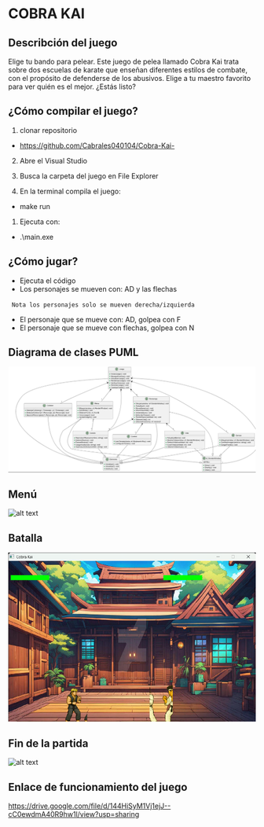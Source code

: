 # COBRA KAI

## Describción del juego
Elige tu bando para pelear. Este juego de pelea llamado Cobra Kai trata sobre dos escuelas de karate que enseñan diferentes estilos de combate, con el propósito de defenderse de los abusivos. Elige a tu maestro favorito para ver quién es el mejor. ¿Estás listo?

## ¿Cómo compilar el juego?

1. clonar  repositorio
* https://github.com/Cabrales040104/Cobra-Kai-
2. Abre el Visual Studio
   
3. Busca la carpeta del juego en File Explorer
   
4. En la terminal compila el juego:
* make run
1. Ejecuta con:
* .\main.exe

## ¿Cómo jugar?
* Ejecuta el código
* Los personajes se mueven con: AD y las flechas

` Nota los personajes solo se mueven derecha/izquierda`

* El personaje que se mueve con: AD, golpea con F
* El personaje que se mueve con flechas, golpea con N

## Diagrama de clases PUML
![alt text](documento/ImagenesReadme/PlantPUML.png)

## Menú
![alt text](<documento/ImagenesReadme/Referencia 1.png>)

## Batalla
![alt text](<documento/ImagenesReadme/Referencia 2.png>)

## Fin de la partida
![alt text](<documento/ImagenesReadme/Referencia 3.png>)

## Enlace de funcionamiento del juego
https://drive.google.com/file/d/144HiSyM1Vj1ejJ--cC0ewdmA40R9hw1l/view?usp=sharing